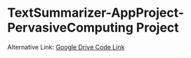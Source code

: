 # TextSummarizer-AppProject-PervasiveComputing Project

Alternative Link:
[Google Drive Code Link](https://drive.google.com/drive/folders/1rO8EzS0b6UClxixMSME9zXhAbVDifed4?usp=sharing)
